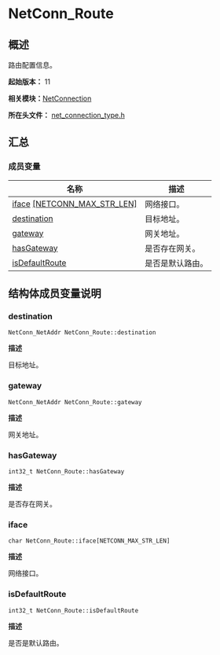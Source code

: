 # NetConn_Route


## 概述

路由配置信息。

**起始版本：** 11

**相关模块：**[NetConnection](_net_connection.md)

**所在头文件：** [net_connection_type.h](net__connection__type_8h.md)

## 汇总


### 成员变量

| 名称 | 描述 | 
| -------- | -------- |
| [iface](#iface) [[NETCONN_MAX_STR_LEN]](_net_connection.md#宏定义) | 网络接口。 | 
| [destination](#destination) | 目标地址。 | 
| [gateway](#gateway) | 网关地址。 | 
| [hasGateway](#hasgateway) | 是否存在网关。 | 
| [isDefaultRoute](#isdefaultroute) | 是否是默认路由。 | 


## 结构体成员变量说明


### destination

```
NetConn_NetAddr NetConn_Route::destination
```

**描述**

目标地址。


### gateway

```
NetConn_NetAddr NetConn_Route::gateway
```

**描述**

网关地址。


### hasGateway

```
int32_t NetConn_Route::hasGateway
```

**描述**

是否存在网关。


### iface

```
char NetConn_Route::iface[NETCONN_MAX_STR_LEN]
```

**描述**

网络接口。


### isDefaultRoute

```
int32_t NetConn_Route::isDefaultRoute
```

**描述**

是否是默认路由。
